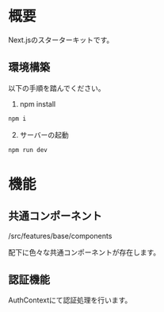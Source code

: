 # 概要

Next.jsのスターターキットです。


## 環境構築

以下の手順を踏んでください。

1. npm install

```bash
npm i
```

2. サーバーの起動

```bash
npm run dev
```


# 機能

## 共通コンポーネント

/src/features/base/components

配下に色々な共通コンポーネントが存在します。

## 認証機能

AuthContextにて認証処理を行います。

